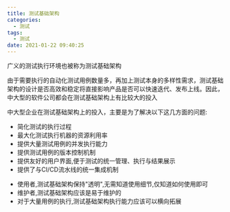 ```yaml
---
title: 测试基础架构
categories:
  - 测试
tags:
  - 测试
date: 2021-01-22 09:40:25
---
```


广义的测试执行环境也被称为测试基础架构

由于需要执行的自动化测试用例数量多，再加上测试本身的多样性需求，测试基础架构的设计是否高效和稳定将直接影响产品是否可以快速迭代、发布上线。因此，中大型的软件公司都会在测试基础架构上有比较大的投入

中大型企业在测试基础架构上的投入，主要是为了解决以下这几方面的问题:

- 简化测试的执行过程
- 最大化测试执行机器的资源利用率
- 提供大量测试用例的并发执行能力
- 提供测试用例的版本控制机制
- 提供友好的用户界面,便于测试的统一管理、执行与结果展示
- 提供了与CI/CD流水线的统一集成机制
<!--more-->

- 使用者,测试基础架构保持"透明",无需知道使用细节,仅知道如何使用即可
- 维护者,测试基础架构应该是易于维护的
- 对于大量用例的执行,测试基础架构执行能力应该可以横向拓展

